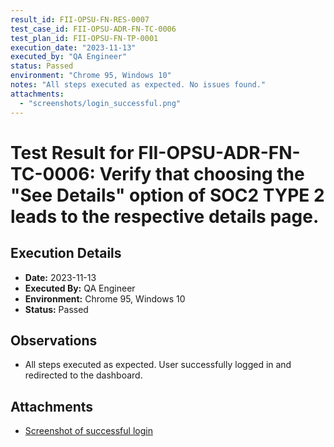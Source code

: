 ```yaml
---
result_id: FII-OPSU-FN-RES-0007
test_case_id: FII-OPSU-ADR-FN-TC-0006
test_plan_id: FII-OPSU-FN-TP-0001
execution_date: "2023-11-13"
executed_by: "QA Engineer"
status: Passed
environment: "Chrome 95, Windows 10"
notes: "All steps executed as expected. No issues found."
attachments:
  - "screenshots/login_successful.png"
---
```


# Test Result for FII-OPSU-ADR-FN-TC-0006: Verify that choosing the "See Details" option of SOC2 TYPE 2 leads to the respective details page.

## Execution Details

- **Date:** 2023-11-13
- **Executed By:** QA Engineer
- **Environment:** Chrome 95, Windows 10
- **Status:** Passed

## Observations

- All steps executed as expected. User successfully logged in and redirected to the dashboard.

## Attachments

- [Screenshot of successful login](../attachments/screenshots/login_successful.png)
